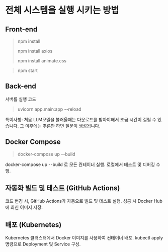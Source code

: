 # 전체 시스템을 실행 시키는 방법

## Front-end
> npm install
> 
> npm install axios
> 
> npm install animate.css

> npm start

## Back-end
서버를 실행 코드
> uvicorn app.main:app --reload
>
특이사항: 처음 LLM모델을 불러올때는 다운로드를 받아야해서 조금 시간이 걸릴 수 있습니다. 그 이후에는 추론만 하면 질문이 생성됩니다.

## Docker Compose
> docker-compose up --build

docker-compose up --build 로 모든 컨테이너 실행.
로컬에서 테스트 및 디버깅 수행.


## 자동화 빌드 및 테스트 (GitHub Actions)
코드 변경 시, GitHub Actions가 자동으로 빌드 및 테스트 실행.
성공 시 Docker Hub에 최신 이미지 저장.

## 배포 (Kubernetes)
Kubernetes 클러스터에서 Docker 이미지를 사용하여 컨테이너 배포.
kubectl apply 명령으로 Deployment 및 Service 구성.

